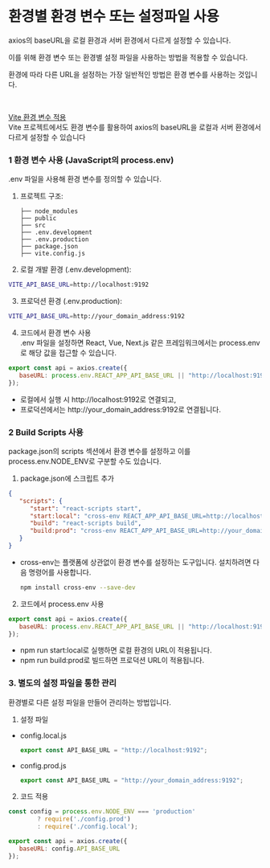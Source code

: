 # 환경별 환경 변수 또는 설정파일 사용

axios의 baseURL을 로컬 환경과 서버 환경에서 다르게 설정할 수 있습니다.

이를 위해 환경 변수 또는 환경별 설정 파일을 사용하는 방법을 적용할 수 있습니다.

환경에 따라 다른 URL을 설정하는 가장 일반적인 방법은 환경 변수를 사용하는 것입니다.

<br>

[Vite 환경 변수 적용](ProcessEnv_Vite.md)  
Vite 프로젝트에서도 환경 변수를 활용하여 axios의 baseURL을 로컬과 서버 환경에서 다르게 설정할 수 있습니다
<br>


### 1 환경 변수 사용 (JavaScript의 process.env)
.env 파일을 사용해 환경 변수를 정의할 수 있습니다.
1. 프로젝트 구조:
   ```arduino
   ├── node_modules
   ├── public
   ├── src
   ├── .env.development
   ├── .env.production
   ├── package.json
   ├── vite.config.js
   
   ```
2. 로컬 개발 환경 (.env.development):   
```bash
VITE_API_BASE_URL=http://localhost:9192

````
3. 프로덕션 환경 (.env.production):

```bash
VITE_API_BASE_URL=http://your_domain_address:9192
````

4. 코드에서 환경 변수 사용   
.env 파일을 설정하면 React, Vue, Next.js 같은 프레임워크에서는 process.env로 해당 값을 접근할 수 있습니다.

```javascript
export const api = axios.create({
   baseURL: process.env.REACT_APP_API_BASE_URL || "http://localhost:9192"
});
````
- 로컬에서 실행 시 http://localhost:9192로 연결되고,
- 프로덕션에서는 http://your_domain_address:9192로 연결됩니다.



### 2 Build Scripts 사용
package.json의 scripts 섹션에서 환경 변수를 설정하고 이를 process.env.NODE_ENV로 구분할 수도 있습니다.

1. package.json에 스크립트 추가

```json
{
   "scripts": {
      "start": "react-scripts start",
      "start:local": "cross-env REACT_APP_API_BASE_URL=http://localhost:9192 react-scripts start",
      "build": "react-scripts build",
      "build:prod": "cross-env REACT_APP_API_BASE_URL=http://your_domain_address:9192 react-scripts build"
   }
}
````
- cross-env는 플랫폼에 상관없이 환경 변수를 설정하는 도구입니다. 설치하려면 다음 명령어를 사용합니다.

   ```bash
   npm install cross-env --save-dev
   ````

2. 코드에서 process.env 사용
```javascript
export const api = axios.create({
   baseURL: process.env.REACT_APP_API_BASE_URL || "http://localhost:9192"
});
````
- npm run start:local로 실행하면 로컬 환경의 URL이 적용됩니다. 
- npm run build:prod로 빌드하면 프로덕션 URL이 적용됩니다.


### 3. 별도의 설정 파일을 통한 관리

환경별로 다른 설정 파일을 만들어 관리하는 방법입니다. 

1. 설정 파일
- config.local.js
   ```javascript
   export const API_BASE_URL = "http://localhost:9192";
   ````
- config.prod.js
   ```javascript
   export const API_BASE_URL = "http://your_domain_address:9192";
   ````

2. 코드 적용

```javascript
const config = process.env.NODE_ENV === 'production'
        ? require('./config.prod')
        : require('./config.local');

export const api = axios.create({
   baseURL: config.API_BASE_URL
});
````